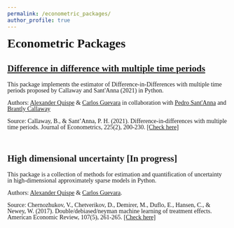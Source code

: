 ```yaml
---
permalink: /econometric_packages/
author_profile: true
---
```


<head>
  <link rel="stylesheet" type="text/css" href="https://cdn.jsdelivr.net/gh/aaaakshat/cm-web-fonts@latest/fonts.css">
  <style>
    body {
      font-family: "Computer Modern Serif", Typewriter;
    }
  </style>
</head>

<style> 
h1  {
      margin-top: 5px; /* Margin-top between subsequent h1 elements */
  } 

  p {
    line-height: 1;   /* Space between elements*/
    margin-bottom: 6px !important;    /* Space between elements*/
    max-width: 1200px; /* Adjust the width as needed */
    margin-left: auto;
    margin-right: auto;
    padding-left: 0; /* Adjust the left padding as needed */
    padding-right: 0; /* Adjust the right padding as needed */
    /*
    display: flex;
    justify-content: center;
    display: grid;
    place-items: center;*/
    grid-template-columns: repeat(20, 4fr);
    grid-gap: 20px;
  }  
</style>

# Econometric Packages

<h2><a href="https://github.com/d2cml-ai/csdid" target="_blank"> Difference in difference with multiple time periods</a> </h2>
<p>This package implements the estimator of Difference-in-Differences with multiple time periods proposed by Callaway and Sant'Anna (2021) in Python.</p>
<p>Authors: <a href="https://alexanderquispe.github.io/" target="_blank">Alexander Quispe</a> & <a href="https://carlosguevara1.github.io/" target="_blank">Carlos Guevara</a> in collaboration with  <a href="https://psantanna.com/" target="_blank">Pedro Sant'Anna</a> and <a href="https://bcallaway11.github.io/index.html" target="_blank">Brantly Callaway</a></p>
<p>Source: Callaway, B., & Sant’Anna, P. H. (2021). Difference-in-differences with multiple time periods. Journal of Econometrics, 225(2), 200-230. <a href="https://www.sciencedirect.com/science/article/abs/pii/S0304407620303948" target="_blank">[Check here]</a></p>
<br>

## High dimensional uncertainty [In progress]
<p>This package is a collection of methods for estimation and quantification of uncertainty in high-dimensional approximately sparse models in Python.</p>
<p>Authors: <a href="https://alexanderquispe.github.io/" target="_blank">Alexander Quispe</a> & <a href="https://carlosguevara1.github.io/" target="_blank">Carlos Guevara</a>.</p>
<p>Source: Chernozhukov, V., Chetverikov, D., Demirer, M., Duflo, E., Hansen, C., & Newey, W. (2017). Double/debiased/neyman machine learning of treatment effects. American Economic Review, 107(5), 261-265. <a href="https://www.aeaweb.org/articles?id=10.1257/aer.p20171038" target="_blank">[Check here]</a></p>
<br>


